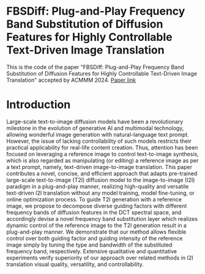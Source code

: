 # FBSDiff: Plug-and-Play Frequency Band Substitution of Diffusion Features for Highly Controllable Text-Driven Image Translation
This is the code of the paper "FBSDiff: Plug-and-Play Frequency Band Substitution of Diffusion Features for Highly Controllable Text-Driven Image Translation" accepted by ACMMM 2024. [Paper link](https://arxiv.org/abs/2408.00998)

# Introduction
Large-scale text-to-image diffusion models have been a revolutionary milestone in the evolution of generative AI and multimodal technology, allowing wonderful image generation with natural-language text prompt. However, the issue of lacking controllability of such models restricts their practical applicability for real-life content creation. Thus, attention has been focused on leveraging a reference image to control text-to-image synthesis, which is also regarded as manipulating (or editing) a reference image as per a text prompt, namely, text-driven image-to-image translation. This paper contributes a novel, concise, and efficient approach that adapts pre-trained large-scale text-to-image (T2I) diffusion model to the image-to-image (I2I) paradigm in a plug-and-play manner, realizing high-quality and versatile text-driven I2I translation without any model training, model fine-tuning, or online optimization process. To guide T2I generation with a reference image, we propose to decompose diverse guiding factors with different frequency bands of diffusion features in the DCT spectral space, and accordingly devise a novel frequency band substitution layer which realizes dynamic control of the reference image to the T2I generation result in a plug-and-play manner. We demonstrate that our method allows flexible control over both guiding factor and guiding intensity of the reference image simply by tuning the type and bandwidth of the substituted frequency band, respectively. Extensive qualitative and quantitative experiments verify superiority of our approach over related methods in I2I translation visual quality, versatility, and controllability. 
